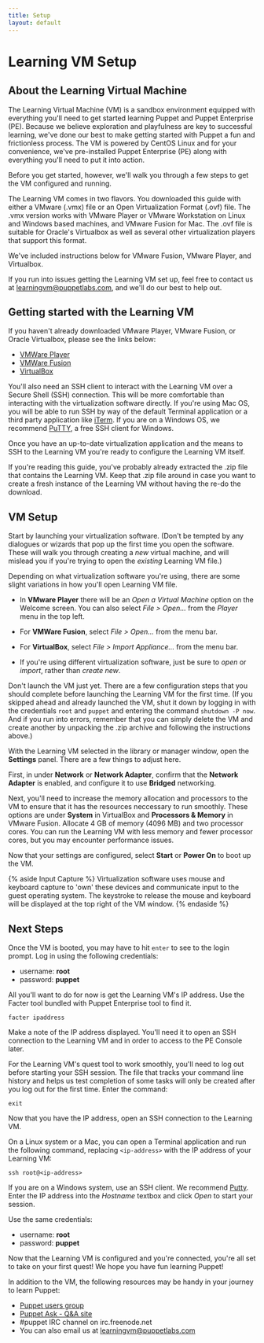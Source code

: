 ```yaml
---
title: Setup
layout: default
---
```


# Learning VM Setup

## About the Learning Virtual Machine

The Learning Virtual Machine (VM) is a sandbox environment equipped with everything you'll need to get started learning Puppet and Puppet Enterprise (PE). Because we believe exploration and playfulness are key to successful learning, we've done our best to make getting started with Puppet a fun and frictionless process. The VM is powered by CentOS Linux and for your convenience, we've pre-installed Puppet Enterprise (PE) along with everything you'll need to put it into action. 

Before you get started, however, we'll walk you through a few steps to get the VM configured and running.

The Learning VM comes in two flavors. You downloaded this guide with either a VMware (.vmx) file or an Open Virtualization Format (.ovf) file. The .vmx version works with VMware Player or VMware Workstation on Linux and Windows based machines, and VMware Fusion for Mac. The .ovf file is suitable for Oracle's Virtualbox as well as several other virtualization players that support this format.

We've included instructions below for VMware Fusion, VMware Player, and Virtualbox. 

If you run into issues getting the Learning VM set up, feel free to contact us at learningvm@puppetlabs.com, and we'll do our best to help out.

## Getting started with the Learning VM

If you haven't already downloaded VMware Player, VMware Fusion, or Oracle Virtualbox, please see the links below:

* [VMWare Player](http://www.vmware.com/go/downloadplayer)
* [VMWare Fusion](http://www.vmware.com/go/downloadfusion)
* [VirtualBox](https://www.virtualbox.org/wiki/Downloads)

You'll also need an SSH client to interact with the Learning VM over a Secure Shell (SSH) connection. This will be more comfortable than interacting with the virtualization software directly. If you're using Mac OS, you will be able to run SSH by way of the default Terminal application or a third party application like [iTerm](http://iterm2.com/). If you are on a Windows OS, we recommend [PuTTY](http://www.chiark.greenend.org.uk/~sgtatham/putty/download.html), a free SSH client for Windows.

Once you have an up-to-date virtualization application and the means to SSH to the Learning VM you're ready to configure the Learning VM itself.

If you're reading this guide, you've probably already extracted the .zip file that contains the Learning VM. Keep that .zip file around in case you want to create a fresh instance of the Learning VM without having the re-do the download.

## VM Setup

Start by launching your virtualization software. (Don't be tempted by any dialogues or wizards that pop up the first time you open the software. These will walk you through creating a *new* virtual machine, and will mislead you if you're trying to open the *existing* Learning VM file.) 

Depending on what virtualization software you're using, there are some slight variations in how you'll open Learning VM file.

 * In __VMware Player__ there will be an _Open a Virtual Machine_ option on the Welcome screen.  You can also select *File > Open...* from the *Player* menu in the top left.
 
 * For __VMWare Fusion__,  select _File > Open..._ from the menu bar.
 
 * For __VirtualBox__, select _File > Import Appliance..._ from the menu bar.
 
 * If you're using different virtualization software, just be sure to *open* or *import*, rather than *create new*.

Don't launch the VM just yet. There are a few configuration steps that you should complete before launching the Learning VM for the first time. (If you skipped ahead and already launched the VM, shut it down by logging in with the credentials `root` and `puppet` and entering the command `shutdown -P now`. And if you run into errors, remember that you can simply delete the VM and create another by unpacking the .zip archive and following the instructions above.)

With the Learning VM selected in the library or manager window, open the __Settings__ panel. There are a few things to adjust here.

First, in under **Network** or **Network Adapter**, confirm that the **Network Adapter** is enabled, and configure it to use **Bridged** networking.

Next, you'll need to increase the memory allocation and processors to the VM to ensure that it has the resources neccessary to run smoothly. These options are under **System** in VirtualBox and **Processors & Memory** in VMware Fusion. Allocate 4 GB of memory (4096 MB) and two processor cores. You can run the Learning VM with less memory and fewer processor cores, but you may encounter performance issues.

Now that your settings are configured, select __Start__ or __Power On__ to boot up the VM.

{% aside Input Capture %}
Virtualization software uses mouse and keyboard capture to 'own' these devices and communicate input to the guest operating system. The keystroke to release the mouse and keyboard will be displayed at the top right of the VM window.
{% endaside %}

## Next Steps

Once the VM is booted, you may have to hit `enter` to see to the login prompt. Log in using the following credentials:  

* username: **root**
* password: **puppet**

All you'll want to do for now is get the Learning VM's IP address. Use the Facter tool bundled with Puppet Enterprise tool to find it.
		
	facter ipaddress

Make a note of the IP address displayed. You'll need it to open an SSH connection to the Learning VM and in order to access to the PE Console later.

For the Learning VM's quest tool to work smoothly, you'll need to log out before starting your SSH session. The file that tracks your command line history and helps us test completion of some tasks will only be created after you log out for the first time. Enter the command:

    exit

Now that you have the IP address, open an SSH connection to the Learning VM. 

On a Linux system or a Mac, you can open a Terminal application and run the following command, replacing `<ip-address>` with the IP address of your Learning VM:

    ssh root@<ip-address>

If you are on a Windows system, use an SSH client. We recommend [Putty](http://www.chiark.greenend.org.uk/~sgtatham/putty/download.html). Enter the IP address into the *Hostname* textbox and click *Open* to start your session.

Use the same credentials:

 * username: **root**  
 * password: **puppet**

Now that the Learning VM is configured and you're connected, you're all set to take on your first quest! We hope you have fun learning Puppet!

In addition to the VM, the following resources may be handy in your journey to learn Puppet:

* [Puppet users group](http://groups.google.com/group/puppet-users)
* [Puppet Ask - Q&A site](http://ask.puppetlabs.com)
* \#puppet IRC channel on irc.freenode.net
* You can also email us at <learningvm@puppetlabs.com>